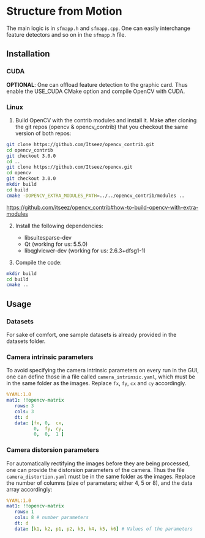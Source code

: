 # Structure from Motion

The main logic is in `sfmapp.h` and `sfmapp.cpp`. One can easily interchange feature detectors and so on in the `sfmapp.h` file.

## Installation
### CUDA
**OPTIONAL**: One can offload feature detection to the graphic card. Thus enable the USE_CUDA CMake option and compile OpenCV with 
 CUDA.
### Linux
1. Build OpenCV with the contrib modules and install it. Make after cloning the git repos (opencv & opencv_contrib) that you checkout the same version of both repos:
```bash
git clone https://github.com/Itseez/opencv_contrib.git
cd opencv_contrib
git checkout 3.0.0
cd ..
git clone https://github.com/Itseez/opencv.git
cd opencv
git checkout 3.0.0
mkdir build
cd build
cmake -DOPENCV_EXTRA_MODULES_PATH=../../opencv_contrib/modules ..
```
   <https://github.com/itseez/opencv_contrib#how-to-build-opencv-with-extra-modules>

2. Install the following dependencies:
   * libsuitesparse-dev
   * Qt (working for us: 5.5.0)
   * libqglviewer-dev (working for us: 2.6.3+dfsg1-1)

3. Compile the code: 
```bash
mkdir build
cd build
cmake ..
```

## Usage
### Datasets
For sake of comfort, one sample datasets is already provided in the datasets folder.
### Camera intrinsic parameters
To avoid specifying the camera intrinsic parameters on every run in the GUI, one can define those in a file called 
`camera_intrinsic.yaml`, which must be in the same folder as the images. Replace `fx`, `fy`, `cx` and `cy` accordingly.
```yaml
%YAML:1.0
mat1: !!opencv-matrix
   rows: 3
   cols: 3
   dt: d
   data: [fx, 0,  cx, 
          0,  fy, cy,
          0,  0,  1 ] 
```

### Camera distorsion parameters
For automatically rectifying the images before they are being processed, one can provide the distorsion parameters of the camera. Thus the file `camera_distortion.yaml` must be in the same folder as the images. Replace the number of columns (size of parameters; either 4, 5 or 8), and the data array accordingly:
```yaml
%YAML:1.0
mat1: !!opencv-matrix
   rows: 1
   cols: 8 # number parameters
   dt: d
   data: [k1, k2, p1, p2, k3, k4, k5, k6] # Values of the parameters
```
